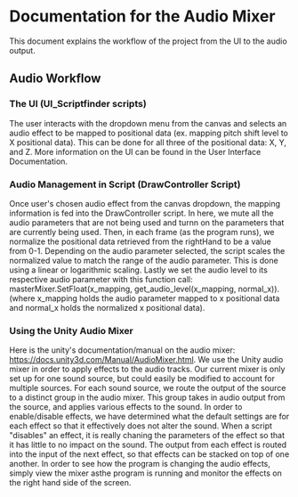 
# Documentation for the Audio Mixer
This document explains the workflow of the project from the UI to the audio output.

## Audio Workflow
### The UI (UI_Scriptfinder scripts)
The user interacts with the dropdown menu from the canvas and selects an audio effect to be mapped to positional data (ex. mapping pitch shift level to X positional data). This can be done for all three of the positional data: X, Y, and Z. More information on the UI can be found in the User Interface Documentation.

### Audio Management in Script (DrawController Script)
Once user's chosen audio effect from the canvas dropdown, the mapping information is fed into the DrawController script. In here, we mute all the audio parameters that are not being used and turnn on the parameters that are currently being used. Then, in each frame (as the program runs), we normalize the positional data retrieved from the rightHand to be a value from 0-1. Depending on the audio parameter selected, the script scales the normalized value to match the range of the audio parameter. This is done using a linear or logarithmic scaling. Lastly we set the audio level to its respective audio parameter with this function call: masterMixer.SetFloat(x_mapping,  get_audio_level(x_mapping, normal_x)). (where x_mapping holds the audio parameter mapped to x positional data and normal_x holds the normalized x positional data).

### Using the Unity Audio Mixer
Here is the unity's documentation/manual on the audio mixer: https://docs.unity3d.com/Manual/AudioMixer.html. We use the Unity audio mixer in order to apply effects to the audio tracks. Our current mixer is only set up for one sound source, but could easily be modified to account for multiple sources. For each sound source, we route the output of the source to a distinct group in the audio mixer. This group takes in audio output from the source, and applies various effects to the sound. In order to enable/disable effects, we have determined what the default settings are for each effect so that it effectively does not alter the sound. When a script "disables" an effect, it is really chaning the parameters of the effect so that it has little to no impact on the sound. The output from each effect is routed into the input of the next effect, so that effects can be stacked on top of one another. In order to see how the program is changing the audio effects, simply view the mixer asthe program is running and monitor the effects on the right hand side of the screen.  
